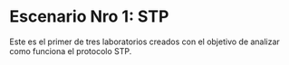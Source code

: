 # Escenario Nro 1: STP
Este es el primer de tres laboratorios creados con el objetivo de analizar como funciona el protocolo STP.
